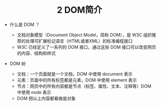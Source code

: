 # <center>2 DOM简介

- 什么是 DOM ？
  - 文档对象模型（Document Object Model，简称 DOM），是 W3C 组织推荐的处理可扩展标记语言（HTML或者XML）的标准编程接口
  - W3C 已经定义了一系列的 DOM 接口，通过这些 DOM 接口可以改变网页的内容、结构和样式


- DOM 树
  - 文档：一个页面就是一个文档，DOM 中使用 document 表示
  - 元素：页面中的所有标签都是元素，DOM 中使用 element 表示
  - 节点：网页中的所有内容都是节点（标签、属性、文本、注释等）DOM 中使用 node 表示
  - DOM 把以上内容都看做是对象
